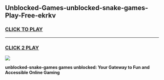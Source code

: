 
## Unblocked-Games-unblocked-snake-games-Play-Free-ekrkv
<h3>
<a href="https://premium76.site?title=unblocked-snake-games&ref=22A">CLICK TO PLAY</a></h3>
<hr>

<h3>
<a href="https://premium76.site?title=unblocked-snake-games&ref=22A">CLICK 2 PLAY</a>
  
</h3>

<a href="https://premium76.site?title=unblocked-snake-games&ref=22A"><img src="https://clearcache.store/games.png"></a>


**unblocked-snake-games games unblocked: Your Gateway to Fun and Accessible Online Gaming**
